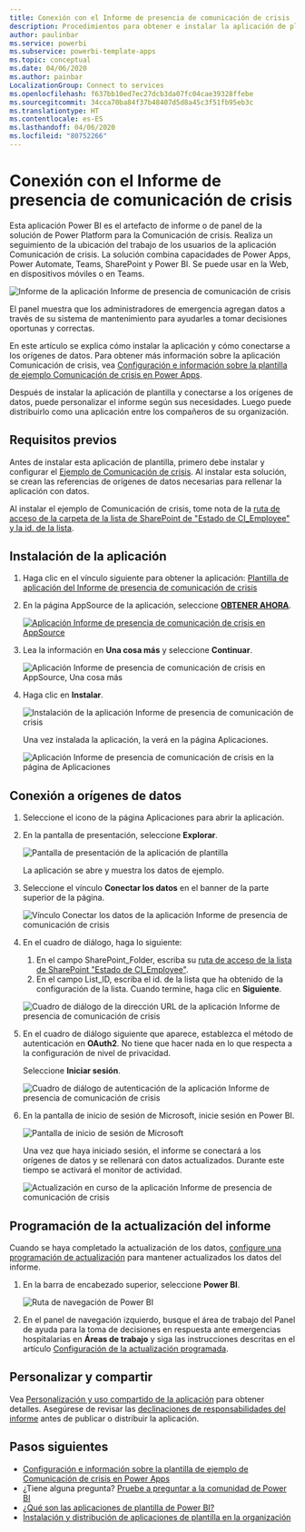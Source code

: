 ```yaml
---
title: Conexión con el Informe de presencia de comunicación de crisis
description: Procedimientos para obtener e instalar la aplicación de plantilla del Informe de presencia de comunicación de crisis de la COVID-19 y para conectarse a los datos
author: paulinbar
ms.service: powerbi
ms.subservice: powerbi-template-apps
ms.topic: conceptual
ms.date: 04/06/2020
ms.author: painbar
LocalizationGroup: Connect to services
ms.openlocfilehash: f637bb10ed7ec27dcb3da07fc04cae39328ffebe
ms.sourcegitcommit: 34cca70ba84f37b48407d5d8a45c3f51fb95eb3c
ms.translationtype: HT
ms.contentlocale: es-ES
ms.lasthandoff: 04/06/2020
ms.locfileid: "80752266"
---
```

# <a name="connect-to-the-crisis-communication-presence-report"></a>Conexión con el Informe de presencia de comunicación de crisis

Esta aplicación Power BI es el artefacto de informe o de panel de la solución de Power Platform para la Comunicación de crisis. Realiza un seguimiento de la ubicación del trabajo de los usuarios de la aplicación Comunicación de crisis. La solución combina capacidades de Power Apps, Power Automate, Teams, SharePoint y Power BI. Se puede usar en la Web, en dispositivos móviles o en Teams.

![Informe de la aplicación Informe de presencia de comunicación de crisis](media/service-connect-to-crisis-communication-presence-report/service-crisis-communication-presence-report.png)

El panel muestra que los administradores de emergencia agregan datos a través de su sistema de mantenimiento para ayudarles a tomar decisiones oportunas y correctas.

En este artículo se explica cómo instalar la aplicación y cómo conectarse a los orígenes de datos. Para obtener más información sobre la aplicación Comunicación de crisis, vea [Configuración e información sobre la plantilla de ejemplo Comunicación de crisis en Power Apps](https://docs.microsoft.com/powerapps/maker/canvas-apps/sample-crisis-communication-app).

Después de instalar la aplicación de plantilla y conectarse a los orígenes de datos, puede personalizar el informe según sus necesidades. Luego puede distribuirlo como una aplicación entre los compañeros de su organización.

## <a name="prerequisites"></a>Requisitos previos

Antes de instalar esta aplicación de plantilla, primero debe instalar y configurar el [Ejemplo de Comunicación de crisis](https://docs.microsoft.com/powerapps/maker/canvas-apps/sample-crisis-communication-app). Al instalar esta solución, se crean las referencias de orígenes de datos necesarias para rellenar la aplicación con datos.

Al instalar el ejemplo de Comunicación de crisis, tome nota de la [ruta de acceso de la carpeta de la lista de SharePoint de "Estado de CI_Employee" y la id. de la lista](https://docs.microsoft.com/powerapps/maker/canvas-apps/sample-crisis-communication-app#monitor-office-absences-with-power-bi).

## <a name="install-the-app"></a>Instalación de la aplicación

1. Haga clic en el vínculo siguiente para obtener la aplicación: [Plantilla de aplicación del Informe de presencia de comunicación de crisis](https://appsource.microsoft.com/en-us/product/power-bi/pbi-contentpacks.crisiscomms)

1. En la página AppSource de la aplicación, seleccione [**OBTENER AHORA**](https://appsource.microsoft.com/en-us/product/power-bi/pbi-contentpacks.crisiscomms).

    [![Aplicación Informe de presencia de comunicación de crisis en AppSource](media/service-connect-to-crisis-communication-presence-report/service-crisis-communication-presence-report-app-appsource-get-it-now.png)](https://appsource.microsoft.com/en-us/product/power-bi/pbi-contentpacks.crisiscomms)

1. Lea la información en **Una cosa más** y seleccione **Continuar**.

    ![Aplicación Informe de presencia de comunicación de crisis en AppSource, Una cosa más](media/service-connect-to-crisis-communication-presence-report/service-crisis-communication-presence-report-1-more-thing.png)

1. Haga clic en **Instalar**. 

    ![Instalación de la aplicación Informe de presencia de comunicación de crisis](media/service-connect-to-crisis-communication-presence-report/service-crisis-communication-presence-report-select-install.png)

    Una vez instalada la aplicación, la verá en la página Aplicaciones.

   ![Aplicación Informe de presencia de comunicación de crisis en la página de Aplicaciones](media/service-connect-to-crisis-communication-presence-report/service-crisis-communication-presence-report-app-apps-page-icon.png)

## <a name="connect-to-data-sources"></a>Conexión a orígenes de datos

1. Seleccione el icono de la página Aplicaciones para abrir la aplicación.

1. En la pantalla de presentación, seleccione **Explorar**.

   ![Pantalla de presentación de la aplicación de plantilla](media/service-connect-to-crisis-communication-presence-report/service-crisis-communication-presence-report-app-splash-screen.png)

   La aplicación se abre y muestra los datos de ejemplo.

1. Seleccione el vínculo **Conectar los datos** en el banner de la parte superior de la página.

   ![Vínculo Conectar los datos de la aplicación Informe de presencia de comunicación de crisis](media/service-connect-to-crisis-communication-presence-report/service-crisis-communication-presence-report-app-connect-data.png)

1. En el cuadro de diálogo, haga lo siguiente:
   1. En el campo SharePoint_Folder, escriba su [ruta de acceso de la lista de SharePoint "Estado de CI_Employee"](https://docs.microsoft.com/powerapps/maker/canvas-apps/sample-crisis-communication-app#monitor-office-absences-with-power-bi).
   1. En el campo List_ID, escriba el id. de la lista que ha obtenido de la configuración de la lista. Cuando termine, haga clic en **Siguiente**.

   ![Cuadro de diálogo de la dirección URL de la aplicación Informe de presencia de comunicación de crisis](media/service-connect-to-crisis-communication-presence-report/service-crisis-communication-presence-report-app-url-dialog.png)

1. En el cuadro de diálogo siguiente que aparece, establezca el método de autenticación en **OAuth2**. No tiene que hacer nada en lo que respecta a la configuración de nivel de privacidad.

   Seleccione **Iniciar sesión**.

   ![Cuadro de diálogo de autenticación de la aplicación Informe de presencia de comunicación de crisis](media/service-connect-to-crisis-communication-presence-report/service-crisis-communication-presence-report-app-authentication-dialog.png)

1. En la pantalla de inicio de sesión de Microsoft, inicie sesión en Power BI.

   ![Pantalla de inicio de sesión de Microsoft](media/service-connect-to-crisis-communication-presence-report/service-crisis-communication-presence-report-app-microsoft-login.png)

   Una vez que haya iniciado sesión, el informe se conectará a los orígenes de datos y se rellenará con datos actualizados. Durante este tiempo se activará el monitor de actividad.

   ![Actualización en curso de la aplicación Informe de presencia de comunicación de crisis](media/service-connect-to-crisis-communication-presence-report/service-crisis-communication-presence-report-app-refresh-monitor.png)

## <a name="schedule-report-refresh"></a>Programación de la actualización del informe

Cuando se haya completado la actualización de los datos, [configure una programación de actualización](../refresh-scheduled-refresh.md) para mantener actualizados los datos del informe.

1. En la barra de encabezado superior, seleccione **Power BI**.

   ![Ruta de navegación de Power BI](media/service-connect-to-crisis-communication-presence-report/service-crisis-communication-presence-report-app-powerbi-breadcrumb.png)

1. En el panel de navegación izquierdo, busque el área de trabajo del Panel de ayuda para la toma de decisiones en respuesta ante emergencias hospitalarias en **Áreas de trabajo** y siga las instrucciones descritas en el artículo [Configuración de la actualización programada](../refresh-scheduled-refresh.md).

## <a name="customize-and-share"></a>Personalizar y compartir

Vea [Personalización y uso compartido de la aplicación](../service-template-apps-install-distribute.md#customize-and-share-the-app) para obtener detalles. Asegúrese de revisar las [declinaciones de responsabilidades del informe](../create-reports/sample-covid-19-us.md#disclaimers) antes de publicar o distribuir la aplicación.

## <a name="next-steps"></a>Pasos siguientes
* [Configuración e información sobre la plantilla de ejemplo de Comunicación de crisis en Power Apps](https://docs.microsoft.com/powerapps/maker/canvas-apps/sample-crisis-communication-app)
* ¿Tiene alguna pregunta? [Pruebe a preguntar a la comunidad de Power BI](https://community.powerbi.com/)
* [¿Qué son las aplicaciones de plantilla de Power BI?](../service-template-apps-overview.md)
* [Instalación y distribución de aplicaciones de plantilla en la organización](../service-template-apps-install-distribute.md)

